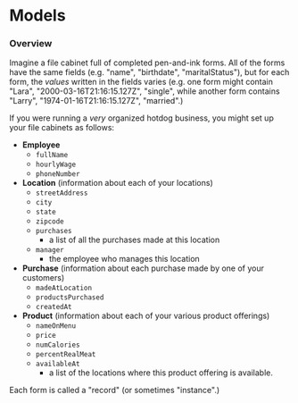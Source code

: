 # Models

### Overview

Imagine a file cabinet full of completed pen-and-ink forms. All of the forms have the same fields (e.g. "name", "birthdate", "maritalStatus"), but for each form, the _values_ written in the fields varies (e.g. one form might contain "Lara", "2000-03-16T21:16:15.127Z", "single", while another form contains "Larry", "1974-01-16T21:16:15.127Z", "married".)

If you were running a _very_ organized hotdog business, you might set up your file cabinets as follows:


+ **Employee**
  + `fullName`
  + `hourlyWage`
  + `phoneNumber`
+ **Location** (information about each of your locations)
  + `streetAddress`
  + `city`
  + `state`
  + `zipcode`
  + `purchases`
    + a list of all the purchases made at this location
  + `manager`
    + the employee who manages this location
+ **Purchase** (information about each purchase made by one of your customers)
  + `madeAtLocation`
  + `productsPurchased`
  + `createdAt`
+ **Product** (information about each of your various product offerings)
  + `nameOnMenu`
  + `price`
  + `numCalories`
  + `percentRealMeat`
  + `availableAt`
    + a list of the locations where this product offering is available.




Each form is called a "record" (or sometimes "instance".)